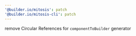 ```yaml
---
'@builder.io/mitosis': patch
'@builder.io/mitosis-cli': patch
---
```


remove Circular References for `componentToBuilder` generator
